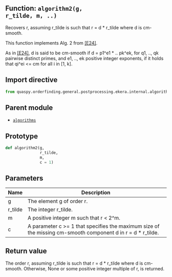 ## Function: <code>algorithm2(g, r_tilde, m, ..)</code>
Recovers r, assuming r_tilde is such that r = d * r_tilde where d is cm-smooth.

This function implements Alg. 2 from [[E24]](https://doi.org/10.1145/3655026).

As in [[E24]](https://doi.org/10.1145/3655026), d is said to be cm-smooth if d = p1^e1 * .. pk^ek, for q1, .., qk pairwise distinct primes, and e1, .., ek positive integer exponents, if it holds that qi^ei <= cm for all i in [1, k].

## Import directive
```python
from quaspy.orderfinding.general.postprocessing.ekera.internal.algorithms import algorithm2
```

## Parent module
- [<code>algorithms</code>](README.md)

## Prototype
```python
def algorithm2(g,
               r_tilde,
               m,
               c = 1)
```

## Parameters
| <b>Name</b> | <b>Description</b> |
| ----------- | ------------------ |
| g | The element g of order r. |
| r_tilde | The integer r_tilde. |
| m | A positive integer m such that r < 2^m. |
| c | A parameter c >= 1 that specifies the maximum size of the missing cm-smooth component d in r = d * r_tilde. |

## Return value
The order r, assuming r_tilde is such that r = d * r_tilde where d is cm-smooth. Otherwise, None or some positive integer multiple of r, is returned.

